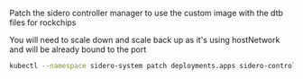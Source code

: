 Patch the sidero controller manager to use the custom image with the dtb files for rockchips

You will need to scale down and scale back up as it's using hostNetwork and will be already bound to the port

```bash
kubectl --namespace sidero-system patch deployments.apps sidero-controller-manager --type=json --patch='[{"op": "replace", "path": "/spec/template/spec/containers/0/image", "value":  "xunholy/sidero-controller-manager:v0.4.1"}]'
```
